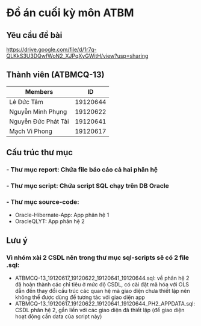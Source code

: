 # Đồ án cuối kỳ môn ATBM

## Yêu cầu đề bài
https://drive.google.com/file/d/1r7q-QLKkS3U3DQwfWoN2_XJPqXyGWitH/view?usp=sharing

## Thành viên (ATBMCQ-13)

| Members             | ID       |
| ------------------- | -------- |
| Lê Đức Tâm          | 19120644 |
| Nguyễn Minh Phụng   | 19120622 |
| Nguyễn Đức Phát Tài | 19120641 |
| Mạch Vi Phong       | 19120617 |

## Cấu trúc thư mục

### - Thư mục report: Chứa file báo cáo cả hai phân hệ

### - Thư mục script: Chứa script SQL chạy trên DB Oracle

### - Thư mục source-code:
  - Oracle-Hibernate-App: App phân hệ 1
  - OracleQLYT: App phân hệ 2
   
## Lưu ý 
### Vì nhóm xài 2 CSDL nên trong thư mục sql-scripts sẽ có 2 file .sql:
  - ATBMCQ-13_19120617_19120622_19120641_19120644.sql: về phân hệ 2 đã hoàn thành các chỉ tiêu ở mức độ CSDL, có cài đặt mã hóa với OLS dẫn đến thay đổi cấu trúc các quan hệ mà giao diện chưa thiết lập nên không thể được dùng để tương tác với giao diện app
  - ATBMCQ-13_19120617_19120622_19120641_19120644_PH2_APPDATA.sql: CSDL phân hệ 2, gắn liền với các giao diện đã thiết lập (để giao diện hoạt động cần data của script này)

